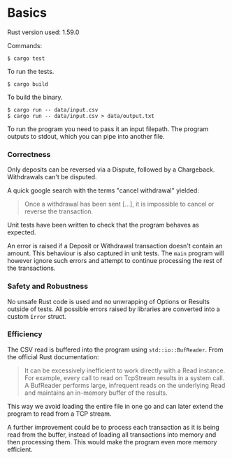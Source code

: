 # Basics

Rust version used: 1.59.0

Commands:

```
$ cargo test
```

To run the tests.

```
$ cargo build
```

To build the binary.

```
$ cargo run -- data/input.csv
$ cargo run -- data/input.csv > data/output.txt
```

To run the program you need to pass it an input filepath. The program outputs to stdout, which you can pipe into another file.


### Correctness

Only deposits can be reversed via a Dispute, followed by a Chargeback. Withdrawals can't be disputed.

A quick google search with the terms "cancel withdrawal" yielded:

> Once a withdrawal has been sent [...], it is impossible to cancel or reverse the transaction.

Unit tests have been written to check that the program behaves as expected.

An error is raised if a Deposit or Withdrawal transaction doesn't contain an amount. This behaviour is also captured in unit tests. The `main` program will however ignore such errors and attempt to continue processing the rest of the transactions.

### Safety and Robustness

No unsafe Rust code is used and no unwrapping of Options or Results outside of tests. All possible errors raised by libraries are converted into a custom `Error` struct.

### Efficiency

The CSV read is buffered into the program using `std::io::BufReader`. From the official Rust documentation:

> It can be excessively inefficient to work directly with a Read instance. For example, every call to read on TcpStream results in a system call. A BufReader<R> performs large, infrequent reads on the underlying Read and maintains an in-memory buffer of the results.

This way we avoid loading the entire file in one go and can later extend the program to read from a TCP stream.

A further improvement could be to process each transaction as it is being read from the buffer, instead of loading all transactions into memory and then processing them. This would make the program even more memory efficient.
